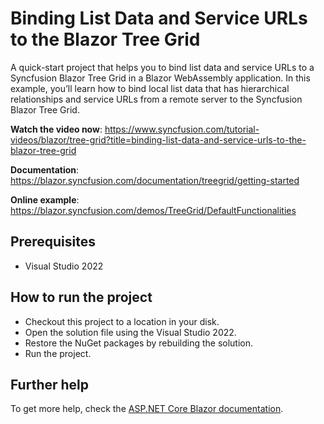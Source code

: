 # Binding List Data and Service URLs to the Blazor Tree Grid

A quick-start project that helps you to bind list data and service URLs to a Syncfusion Blazor Tree Grid in a Blazor WebAssembly application. In this example, you’ll learn how to bind local list data that has hierarchical relationships and service URLs from a remote server to the Syncfusion Blazor Tree Grid.

**Watch the video now**: https://www.syncfusion.com/tutorial-videos/blazor/tree-grid?title=binding-list-data-and-service-urls-to-the-blazor-tree-grid

**Documentation**: https://blazor.syncfusion.com/documentation/treegrid/getting-started

**Online example**: https://blazor.syncfusion.com/demos/TreeGrid/DefaultFunctionalities 

## Prerequisites

* Visual Studio 2022

## How to run the project

* Checkout this project to a location in your disk.
* Open the solution file using the Visual Studio 2022.
* Restore the NuGet packages by rebuilding the solution.
* Run the project.

## Further help

To get more help, check the [ASP.NET Core Blazor documentation](https://docs.microsoft.com/en-us/aspnet/core/blazor).
